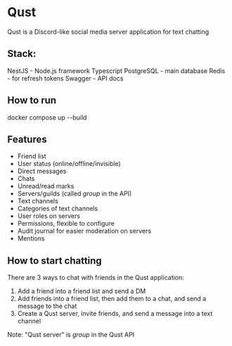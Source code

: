 # Qust
Qust is a Discord-like social media server application for text chatting

## Stack:
NestJS - Node.js framework
Typescript
PostgreSQL - main database
Redis - for refresh tokens
Swagger - API docs

## How to run
docker compose up --build

## Features
* Friend list
* User status (online/offline/invisible)
* Direct messages
* Chats
* Unread/read marks
* Servers/guilds (called *group* in the API)
* Text channels
* Categories of text channels
* User roles on servers
* Permissions, flexible to configure
* Audit journal for easier moderation on servers
* Mentions

## How to start chatting
There are 3 ways to chat with friends in the Qust application:
1. Add a friend into a friend list and send a DM
2. Add friends into a friend list, then add them to a chat, and send a message to the chat
3. Create a Qust server, invite friends, and send a message into a text channel

Note: "Qust server" is *group* in the Qust API
